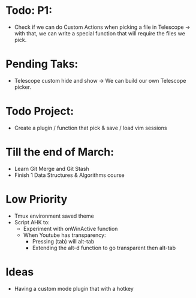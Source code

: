 # Todo: P1:

- Check if we can do Custom Actions when picking a file in Telescope
  -> with that, we can write a special function that will require the files we pick.

# Pending Taks:

- Telescope custom hide and show
  -> We can build our own Telescope picker.

# Todo Project:

- Create a plugin / function that pick & save / load vim sessions

# Till the end of March:

- Learn Git Merge and Git Stash
- Finish 1 Data Structures & Algorithms course

# Low Priority

- Tmux environment saved theme
- Script AHK to:
  - Experiment with onWinActive function
  - When Youtube has transparency:
    - Pressing (tab) will alt-tab
    - Extending the alt-d function to go transparent then alt-tab

# Ideas

- Having a custom mode plugin that with a hotkey
